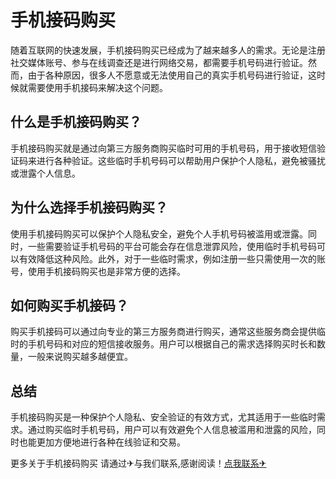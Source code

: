 # 手机接码购买

随着互联网的快速发展，手机接码购买已经成为了越来越多人的需求。无论是注册社交媒体账号、参与在线调查还是进行网络交易，都需要手机号码进行验证。然而，由于各种原因，很多人不愿意或无法使用自己的真实手机号码进行验证，这时候就需要使用手机接码来解决这个问题。

## 什么是手机接码购买？

手机接码购买就是通过向第三方服务商购买临时可用的手机号码，用于接收短信验证码来进行各种验证。这些临时手机号码可以帮助用户保护个人隐私，避免被骚扰或泄露个人信息。

## 为什么选择手机接码购买？

使用手机接码购买可以保护个人隐私安全，避免个人手机号码被滥用或泄露。同时，一些需要验证手机号码的平台可能会存在信息泄霏风险，使用临时手机号码可以有效降低这种风险。此外，对于一些临时需求，例如注册一些只需使用一次的账号，使用手机接码购买也是非常方便的选择。

## 如何购买手机接码？

购买手机接码可以通过向专业的第三方服务商进行购买，通常这些服务商会提供临时的手机号码和对应的短信接收服务。用户可以根据自己的需求选择购买时长和数量，一般来说购买越多越便宜。

## 总结

手机接码购买是一种保护个人隐私、安全验证的有效方式，尤其适用于一些临时需求。通过购买临时手机号码，用户可以有效避免个人信息被滥用和泄露的风险，同时也能更加方便地进行各种在线验证和交易。

更多关于手机接码购买 请通过✈与我们联系,感谢阅读！[点我联系✈](https://img.G208.com)